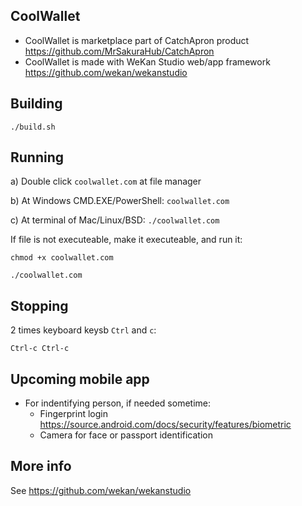 ## CoolWallet

- CoolWallet is marketplace part of CatchApron product https://github.com/MrSakuraHub/CatchApron
- CoolWallet is made with WeKan Studio web/app framework https://github.com/wekan/wekanstudio

## Building

```
./build.sh
```

## Running

a) Double click `coolwallet.com` at file manager

b) At Windows CMD.EXE/PowerShell: `coolwallet.com`

c) At terminal of Mac/Linux/BSD: `./coolwallet.com`

If file is not executeable, make it executeable, and run it:
```
chmod +x coolwallet.com

./coolwallet.com
```

## Stopping

2 times keyboard keysb `Ctrl` and `c`:

```
Ctrl-c Ctrl-c
```

## Upcoming mobile app

- For indentifying person, if needed sometime:
  - Fingerprint login https://source.android.com/docs/security/features/biometric
  - Camera for face or passport identification

## More info

See https://github.com/wekan/wekanstudio

